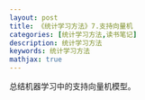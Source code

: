 ```yaml
---
layout: post
title: 《统计学习方法》7.支持向量机
categories: [统计学习方法,读书笔记]
description: 统计学习方法
keywords: 统计学习方法
mathjax: true
---
```


总结机器学习中的支持向量机模型。